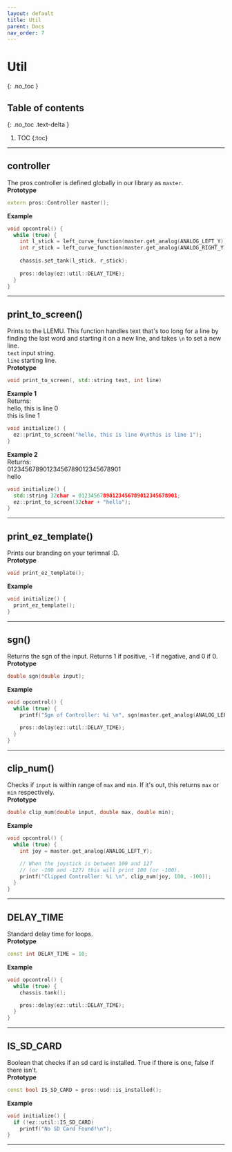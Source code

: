 ```yaml
---
layout: default
title: Util
parent: Docs
nav_order: 7
---
```



# **Util**
{: .no_toc }

## Table of contents
{: .no_toc .text-delta }

1. TOC
{:toc}


---


## controller
The pros controller is defined globally in our library as `master`.     
**Prototype**
```cpp
extern pros::Controller master();
```

**Example** 
```cpp
void opcontrol() {
  while (true) {
    int l_stick = left_curve_function(master.get_analog(ANALOG_LEFT_Y));
    int r_stick = left_curve_function(master.get_analog(ANALOG_RIGHT_Y));
    
    chassis.set_tank(l_stick, r_stick);
    
    pros::delay(ez::util::DELAY_TIME);
  }
}
```


---


## print_to_screen() 
Prints to the LLEMU.  This function handles text that's too long for a line by finding the last word and starting it on a new line, and takes `\n` to set a new line.   
`text` input string.  
`line` starting line.  
**Prototype**
```cpp
void print_to_screen(, std::string text, int line)
```

**Example 1**  
Returns:  
hello, this is line 0   
this is line 1
```cpp
void initialize() {
  ez::print_to_screen("hello, this is line 0\nthis is line 1");
}
```

**Example 2**  
Returns:  
01234567890123456789012345678901   
hello
```cpp
void initialize() {
  std::string 32char = 01234567890123456789012345678901;
  ez::print_to_screen(32char + "hello");
}
```


---


## print_ez_template() 
Prints our branding on your terimnal :D.   
**Prototype**
```cpp
void print_ez_template();
```

**Example**
```cpp
void initialize() {
  print_ez_template();
}
```


---


## sgn() 
Returns the sgn of the input.  Returns 1 if positive, -1 if negative, and 0 if 0.    
**Prototype**
```cpp
double sgn(double input);
```

**Example**
```cpp
void opcontrol() {
  while (true) {
    printf("Sgn of Controller: %i \n", sgn(master.get_analog(ANALOG_LEFT_Y)));

    pros::delay(ez::util::DELAY_TIME);
  }
}
```


---


## clip_num() 
Checks if `input` is within range of `max` and `min`.  If it's out, this returns `max` or `min` respectively.    
**Prototype**
```cpp
double clip_num(double input, double max, double min);
```

**Example**
```cpp
void opcontrol() {
  while (true) {
    int joy = master.get_analog(ANALOG_LEFT_Y);

    // When the joystick is between 100 and 127
    // (or -100 and -127) this will print 100 (or -100).
    printf("Clipped Controller: %i \n", clip_num(joy, 100, -100)); 
  }
}
```


---


## DELAY_TIME 
Standard delay time for loops.    
**Prototype**
```cpp
const int DELAY_TIME = 10;
```

**Example**
```cpp
void opcontrol() {
  while (true) {
    chassis.tank();

    pros::delay(ez::util::DELAY_TIME);
  }
}
```


---


## IS_SD_CARD
Boolean that checks if an sd card is installed.  True if there is one, false if there isn't.    
**Prototype**
```cpp
const bool IS_SD_CARD = pros::usd::is_installed();
```

**Example**
```cpp
void initialize() {
  if (!ez::util::IS_SD_CARD) 
    printf("No SD Card Found!\n");
}
```


---


